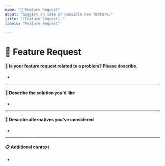 ```yaml
---
name: "🚀 Feature Request"
about: "Suggest an idea or possible new feature."
title: "[Feature Request] "
labels: "Feature Request"

---
```


# 🚀 Feature Request

#### 🐞 Is your feature request related to a problem? Please describe.
<!-- A clear and concise description of what the problem is. Ex. I'm always frustrated when [...] -->

*

---

#### 🌟 Describe the solution you'd like
<!-- A clear and concise description of what you want to happen. -->

*

---

#### 🔄 Describe alternatives you've considered
<!-- A clear and concise description of any alternative solutions or features you've considered. -->

*

---

#### 📋 Additional context
<!-- Add any other context or additional information about the problem here.-->

*
